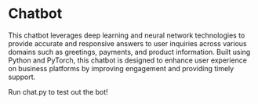 # Chatbot

This chatbot leverages deep learning and neural network technologies to provide accurate and responsive answers to user inquiries across various domains such as greetings, payments, and product information. Built using Python and PyTorch, this chatbot is designed to enhance user experience on business platforms by improving engagement and providing timely support.

Run chat.py to test out the bot!
